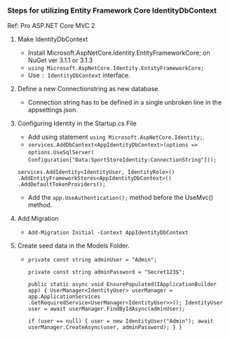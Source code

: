### Steps for utilizing Entity Framework Core IdentityDbContext
Ref: Pro ASP.NET Core MVC 2

1. Make IdentityDbContext
   * Install Microsoft.AspNetCore.Identity.EntityFrameworkCore; on NuGet ver 3.1.1 or 3.1.3
   * `using Microsoft.AspNetCore.Identity.EntityFrameworkCore;`
   * Use `: IdentityDbContext` interface.
1. Define a new Connectionstring as new database.
    * Connection string has to be defined in a single unbroken line in the appsettings.json.
1. Configuring Identity in the Startup.cs File
    * Add using statement `using Microsoft.AspNetCore.Identity;`.
    * `services.AddDbContext<AppIdentityDbContext>(options =>`
      `options.UseSqlServer(`
      `Configuration["Data:SportStoreIdentity:ConnectionString"]));`
     
    `services.AddIdentity<IdentityUser, IdentityRole>()`
      `.AddEntityFrameworkStores<AppIdentityDbContext>()`
      `.AddDefaultTokenProviders();`
    
    * Add the `app.UseAuthentication();` method before the UseMvc() method.  
1. Add Migration
    * `Add-Migration Initial -Context AppIdentityDbContext`
1. Create seed data in the Models Folder.
    * `private const string adminUser = "Admin";`
    
      `private const string adminPassword = "Secret123$";`
      
      `public static async void EnsurePopulated(IApplicationBuilder app) {
        UserManager<IdentityUser> userManager = app.ApplicationServices
          .GetRequiredService<UserManager<IdentityUser>>();
        IdentityUser user = await userManager.FindByIdAsync(adminUser);`
        
        `if (user == null) {
          user = new IdentityUser("Admin");
          await userManager.CreateAsync(user, adminPassword);
        }
      }`
